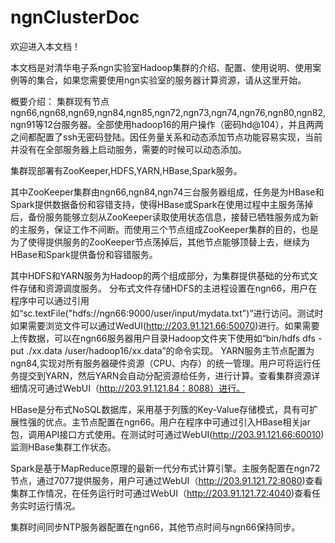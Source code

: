 # ngnClusterDoc

欢迎进入本文档！

本文档是对清华电子系ngn实验室Hadoop集群的介绍、配置、使用说明、使用案例等的集合，如果您需要使用ngn实验室的服务器计算资源，请从这里开始。

概要介绍：
集群现有节点ngn66,ngn68,ngn69,ngn84,ngn85,ngn72,ngn73,ngn74,ngn76,ngn80,ngn82,ngn91等12台服务器。全部使用hadoop16的用户操作（密码hd@104），并且两两之间都配置了ssh无密码登陆。因任务量关系和动态添加节点功能容易实现，当前并没有在全部服务器上启动服务，需要的时候可以动态添加。

集群现部署有ZooKeeper,HDFS,YARN,HBase,Spark服务。

其中ZooKeeper集群由ngn66,ngn84,ngn74三台服务器组成，任务是为HBase和Spark提供数据备份和容错支持，使得HBase或Spark在使用过程中主服务荡掉后，备份服务能够立刻从ZooKeeper读取使用状态信息，接替已牺牲服务成为新的主服务，保证工作不间断。而使用三个节点组成ZooKeeper集群的目的，也是为了使得提供服务的ZooKeeper节点荡掉后，其他节点能够顶替上去，继续为HBase和Spark提供备份和容错服务。

其中HDFS和YARN服务为Hadoop的两个组成部分，为集群提供基础的分布式文件存储和资源调度服务。
分布式文件存储HDFS的主进程设置在ngn66，用户在程序中可以通过引用如“sc.textFile("hdfs://ngn66:9000/user/input/mydata.txt")”进行访问。测试时如果需要浏览文件可以通过WedUI(http://203.91.121.66:50070)进行。如果需要上传数据，可以在ngn66服务器用户目录Hadoop文件夹下使用如“bin/hdfs dfs -put ./xx.data /user/hadoop16/xx.data”的命令实现。
YARN服务主节点配置为ngn84,实现对所有服务器硬件资源（CPU、内存）的统一管理。用户可将运行任务提交到YARN，然后YARN会自动分配资源给任务，进行计算。查看集群资源详细情况可通过WebUI（http://203.91.121.84：8088）进行。

HBase是分布式NoSQL数据库，采用基于列簇的Key-Value存储模式，具有可扩展性强的优点。主节点配置在ngn66。用户在程序中可通过引入HBase相关jar包，调用API接口方式使用。在测试时可通过WebUI(http://203.91.121.66:60010)监测HBase集群工作状态。

Spark是基于MapReduce原理的最新一代分布式计算引擎。主服务配置在ngn72节点，通过7077提供服务，用户可通过WebUI（http://203.91.121.72:8080)查看集群工作情况，在任务运行时可通过WebUI（http://203.91.121.72:4040)查看任务实时运行情况。

集群时间同步NTP服务器配置在ngn66，其他节点时间与ngn66保持同步。
